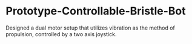 # Prototype-Controllable-Bristle-Bot
Designed a dual motor setup that utilizes vibration as the method of propulsion, controlled by a two axis joystick.
